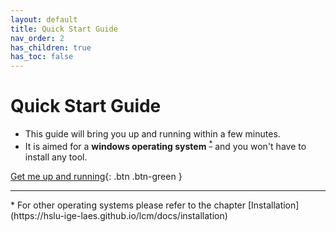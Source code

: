 ```yaml
---
layout: default
title: Quick Start Guide
nav_order: 2
has_children: true
has_toc: false
---
```


# Quick Start Guide

- This guide will bring you up and running within a few minutes.
- It is aimed for a **windows operating system** <sup><a href="#windows">*</a></sup> and you won't have to install any tool.

[Get me up and running](https://hslu-ige-laes.github.io/lcm/docs/quickStartGuide/gettingStarted/){: .btn .btn-green }

<hr>
<a id="windows">*</a> For other operating systems please refer to the chapter [Installation](https://hslu-ige-laes.github.io/lcm/docs/installation)
<br>
